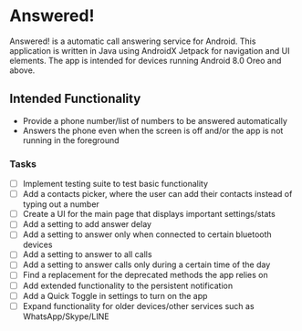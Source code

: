 # Answered!
Answered! is a automatic call answering service for Android. This application is written in Java using AndroidX Jetpack for navigation and UI elements.
The app is intended for devices running Android 8.0 Oreo and above.

## Intended Functionality
- Provide a phone number/list of numbers to be answered automatically
- Answers the phone even when the screen is off and/or the app is not running in the foreground

### Tasks
- [ ] Implement testing suite to test basic functionality
- [ ] Add a contacts picker, where the user can add their contacts instead of typing out a number
- [ ] Create a UI for the main page that displays important settings/stats
- [ ] Add a setting to add answer delay
- [ ] Add a setting to answer only when connected to certain bluetooth devices
- [ ] Add a setting to answer to all calls
- [ ] Add a setting to answer calls only during a certain time of the day
- [ ] Find a replacement for the deprecated methods the app relies on
- [ ] Add extended functionality to the persistent notification
- [ ] Add a Quick Toggle in settings to turn on the app
- [ ] Expand functionality for older devices/other services such as WhatsApp/Skype/LINE

